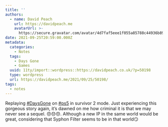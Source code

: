 ```yaml
---
title: ''
authors:
  - name: David Peach
    url: https://davidpeach.me
    avatarUrl: >-
      https://secure.gravatar.com/avatar/4d7faf5eee1f055a85788c44936b8995eaab6dfb004e7854ec747ccb272e91ee?s=96&d=mm&r=g
date: 2021-09-25T20:59:00.000Z
metadata:
  categories:
    - Notes
  tags:
    - Days Gone
    - Games
  uuid: 11ty/import::wordpress::https://davidpeach.co.uk/?p=50198
  type: wordpress
  url: https://davidpeach.me/2021/09/25/50198/
tags:
  - notes
---
```

Replaying [#DaysGone](https://twitter.com/search?q=%23DaysGone) on [#ps5](https://twitter.com/search?q=%23ps5) in survivor 2 mode. Just experiencing this gorgeous story again, it’s dawned on me how criminal it is that we may never see a sequel. 😞😞😞. Although a new IP in the same world would be great, considering that Syphon Filter seems to be in that world😏